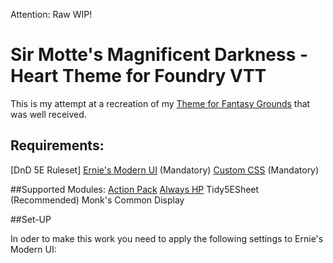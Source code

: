 Attention: Raw WIP!

# Sir Motte's Magnificent Darkness - Heart Theme for Foundry VTT
This is my attempt at a recreation of my [Theme for Fantasy Grounds](https://github.com/SirMotte/FGU-Theme-Hearth) that was well received.

## Requirements:
[DnD 5E Ruleset]
[Ernie's Modern UI](xxx) (Mandatory)
[Custom CSS](xxx) (Mandatory)

##Supported Modules:
[Action Pack](https://github.com/teroparvinen/foundry-action-pack)
[Always HP](https://github.com/ironmonk88/always-hp)
Tidy5ESheet (Recommended)
Monk's Common Display



##Set-UP

In oder to make this work you need to apply the following settings to Ernie's Modern UI:

